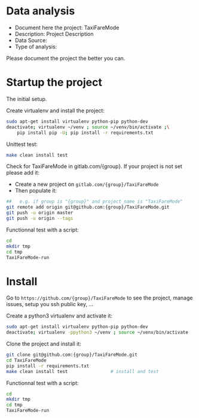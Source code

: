 # Data analysis
- Document here the project: TaxiFareMode
- Description: Project Description
- Data Source:
- Type of analysis:

Please document the project the better you can.

# Startup the project

The initial setup.

Create virtualenv and install the project:
```bash
sudo apt-get install virtualenv python-pip python-dev
deactivate; virtualenv ~/venv ; source ~/venv/bin/activate ;\
    pip install pip -U; pip install -r requirements.txt
```

Unittest test:
```bash
make clean install test
```

Check for TaxiFareMode in gitlab.com/{group}.
If your project is not set please add it:

- Create a new project on `gitlab.com/{group}/TaxiFareMode`
- Then populate it:

```bash
##   e.g. if group is "{group}" and project_name is "TaxiFareMode"
git remote add origin git@github.com:{group}/TaxiFareMode.git
git push -u origin master
git push -u origin --tags
```

Functionnal test with a script:

```bash
cd
mkdir tmp
cd tmp
TaxiFareMode-run
```

# Install

Go to `https://github.com/{group}/TaxiFareMode` to see the project, manage issues,
setup you ssh public key, ...

Create a python3 virtualenv and activate it:

```bash
sudo apt-get install virtualenv python-pip python-dev
deactivate; virtualenv -ppython3 ~/venv ; source ~/venv/bin/activate
```

Clone the project and install it:

```bash
git clone git@github.com:{group}/TaxiFareMode.git
cd TaxiFareMode
pip install -r requirements.txt
make clean install test                # install and test
```
Functionnal test with a script:

```bash
cd
mkdir tmp
cd tmp
TaxiFareMode-run
```
